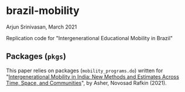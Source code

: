 # brazil-mobility

Arjun Srinivasan, March 2021

Replication code for "Intergenerational Educational Mobility in Brazil"


## Packages (`pkgs`)

This paper relies on packages (`mobility_programs.do`) written for "[Intergenerational Mobility in India: New Methods and Estimates Across Time, Space, and Communities](http://paulnovosad.com/pdf/anr-india-mobility.pdf)", by Asher, Novosad Rafkin (2021).
